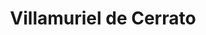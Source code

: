 ---
title: Villamuriel de Cerrato
url: /villamuriel-de-cerrato/
latitude: 41.954
longitude: -4.515
---